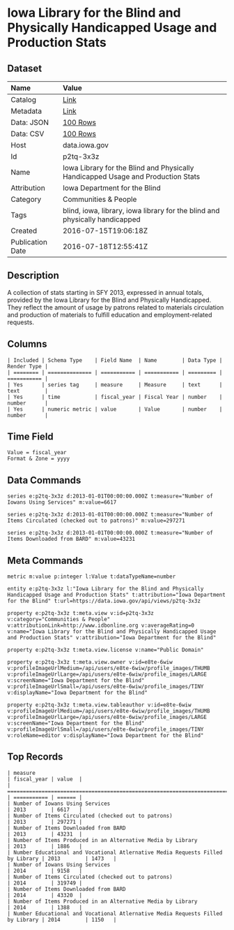 # Iowa Library for the Blind and Physically Handicapped Usage and Production Stats

## Dataset

| Name | Value |
| :--- | :---- |
| Catalog | [Link](https://catalog.data.gov/dataset/iowa-library-for-the-blind-and-physically-handicapped-usage-and-production-stats) |
| Metadata | [Link](https://data.iowa.gov/api/views/p2tq-3x3z) |
| Data: JSON | [100 Rows](https://data.iowa.gov/api/views/p2tq-3x3z/rows.json?max_rows=100) |
| Data: CSV | [100 Rows](https://data.iowa.gov/api/views/p2tq-3x3z/rows.csv?max_rows=100) |
| Host | data.iowa.gov |
| Id | p2tq-3x3z |
| Name | Iowa Library for the Blind and Physically Handicapped Usage and Production Stats |
| Attribution | Iowa Department for the Blind |
| Category | Communities & People |
| Tags | blind, iowa, library, iowa library for the blind and physically handicapped |
| Created | 2016-07-15T19:06:18Z |
| Publication Date | 2016-07-18T12:55:41Z |

## Description

A collection of stats starting in SFY 2013, expressed in annual totals, provided by the Iowa Library for the Blind and Physically Handicapped. They reflect the amount of usage by patrons related to materials circulation and production of materials to fulfill education and employment-related requests.

## Columns

```ls
| Included | Schema Type    | Field Name  | Name        | Data Type | Render Type |
| ======== | ============== | =========== | =========== | ========= | =========== |
| Yes      | series tag     | measure     | Measure     | text      | text        |
| Yes      | time           | fiscal_year | Fiscal Year | number    | number      |
| Yes      | numeric metric | value       | Value       | number    | number      |
```

## Time Field

```ls
Value = fiscal_year
Format & Zone = yyyy
```

## Data Commands

```ls
series e:p2tq-3x3z d:2013-01-01T00:00:00.000Z t:measure="Number of Iowans Using Services" m:value=6617

series e:p2tq-3x3z d:2013-01-01T00:00:00.000Z t:measure="Number of Items Circulated (checked out to patrons)" m:value=297271

series e:p2tq-3x3z d:2013-01-01T00:00:00.000Z t:measure="Number of Items Downloaded from BARD" m:value=43231
```

## Meta Commands

```ls
metric m:value p:integer l:Value t:dataTypeName=number

entity e:p2tq-3x3z l:"Iowa Library for the Blind and Physically Handicapped Usage and Production Stats" t:attribution="Iowa Department for the Blind" t:url=https://data.iowa.gov/api/views/p2tq-3x3z

property e:p2tq-3x3z t:meta.view v:id=p2tq-3x3z v:category="Communities & People" v:attributionLink=http://www.idbonline.org v:averageRating=0 v:name="Iowa Library for the Blind and Physically Handicapped Usage and Production Stats" v:attribution="Iowa Department for the Blind"

property e:p2tq-3x3z t:meta.view.license v:name="Public Domain"

property e:p2tq-3x3z t:meta.view.owner v:id=e8te-6wiw v:profileImageUrlMedium=/api/users/e8te-6wiw/profile_images/THUMB v:profileImageUrlLarge=/api/users/e8te-6wiw/profile_images/LARGE v:screenName="Iowa Department for the Blind" v:profileImageUrlSmall=/api/users/e8te-6wiw/profile_images/TINY v:displayName="Iowa Department for the Blind"

property e:p2tq-3x3z t:meta.view.tableauthor v:id=e8te-6wiw v:profileImageUrlMedium=/api/users/e8te-6wiw/profile_images/THUMB v:profileImageUrlLarge=/api/users/e8te-6wiw/profile_images/LARGE v:screenName="Iowa Department for the Blind" v:profileImageUrlSmall=/api/users/e8te-6wiw/profile_images/TINY v:roleName=editor v:displayName="Iowa Department for the Blind"
```

## Top Records

```ls
| measure                                                                        | fiscal_year | value  | 
| ============================================================================== | =========== | ====== | 
| Number of Iowans Using Services                                                | 2013        | 6617   | 
| Number of Items Circulated (checked out to patrons)                            | 2013        | 297271 | 
| Number of Items Downloaded from BARD                                           | 2013        | 43231  | 
| Number of Items Produced in an Alternative Media by Library                    | 2013        | 1886   | 
| Number Educational and Vocational Atlernative Media Requests Filled by Library | 2013        | 1473   | 
| Number of Iowans Using Services                                                | 2014        | 9158   | 
| Number of Items Circulated (checked out to patrons)                            | 2014        | 319749 | 
| Number of Items Downloaded from BARD                                           | 2014        | 43320  | 
| Number of Items Produced in an Alternative Media by Library                    | 2014        | 1388   | 
| Number Educational and Vocational Atlernative Media Requests Filled by Library | 2014        | 1150   | 
```